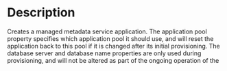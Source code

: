 ﻿# Description

Creates a managed metadata service application. The application pool property
specifies which application pool it should use, and will reset the application
back to this pool if it is changed after its initial provisioning. The
database server and database name properties are only used during
provisioning, and will not be altered as part of the ongoing operation of the
